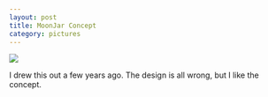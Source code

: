 ```yaml
---
layout: post
title: MoonJar Concept        
category: pictures
---
```


![][0]

I drew this out a few years ago. The design is all wrong, but I like the concept. 

[0]: /images/MoonJar_Final.jpg